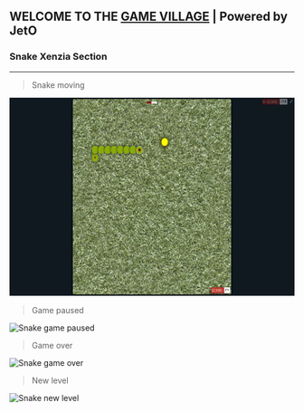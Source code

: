 ## WELCOME TO THE [GAME VILLAGE][link-to-game] | Powered by JetO

### Snake Xenzia Section
----
> Snake moving


<img 
    src="https://raw.githubusercontent.com/Oyelson/JetO-Games/master/src/assets/static/media/snake-xenzia/screenshots/game-on-play.png" 
    alt="Snake moving" 
    width="623" 
    height="350">

> Game paused


<img 
    src="https://github.com/Oyelson/JetO-Games/tree/master/src/assets/static/media/snake-xenzia/screenshots/pause-game-snake.png?raw=true" 
    alt="Snake game paused" 
    width="623" 
    height="350">

> Game over


<img 
    src="https://github.com/Oyelson/JetO-Games/tree/master/src/assets/static/media/snake-xenzia/screenshots/game-over-snake.png?raw=true" 
    alt="Snake game over" 
    width="623" 
    height="350">

> New level


<img 
    src="https://github.com/Oyelson/JetO-Games/tree/master/src/assets/static/media/snake-xenzia/screenshots/new-level-snake.png?raw=true" 
    alt="Snake new level" 
    width="623" 
    height="350">



[link-to-game]: https://oyelson.github.io/JetO-Games/